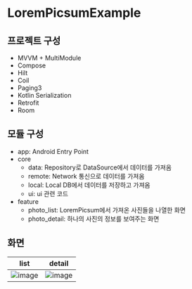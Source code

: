 # LoremPicsumExample

## 프로젝트 구성

- MVVM + MultiModule
- Compose
- Hilt
- Coil
- Paging3
- Kotlin Serialization
- Retrofit
- Room

## 모듈 구성

- app: Android Entry Point
- core
    - data: Repository로 DataSource에서 데이터를 가져옴
    - remote: Network 통신으로 데이터를 가져옴
    - local: Local DB에서 데이터를 저장하고 가져옴
    - ui: ui 관련 코드
- feature
    - photo_list: LoremPicsum에서 가져온 사진들을 나열한 화면
    - photo_detail: 하나의 사진의 정보를 보여주는 화면

## 화면
|list|detail|
|-|-|
|![image](https://github.com/user-attachments/assets/e40ec998-3c5d-4ffb-90a0-d76cc7b38d55)|![image](https://github.com/user-attachments/assets/866fe356-9083-47ff-8e1c-48d0c3ab6c1a)|

